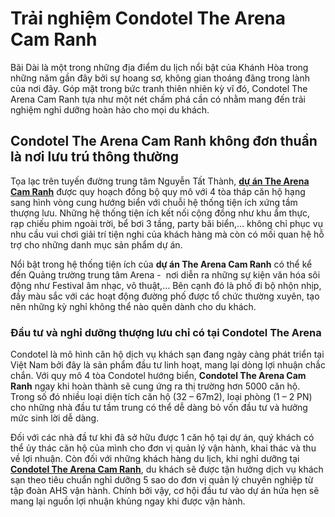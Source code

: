 <h1>Trải nghiệm Condotel The Arena Cam Ranh</h1>
Bãi Dài là một trong những địa điểm du lịch nổi bật của Khánh Hòa trong những năm gần đây bởi sự hoang sơ, không gian thoáng đãng trong lành của nơi đây. Góp mặt trong bức tranh thiên nhiên kỳ vĩ đó, Condotel The Arena Cam Ranh tựa như một nét chấm phá cần có nhằm mang đến trải nghiệm nghỉ dưỡng hoàn hảo cho mọi du khách.
<h2>Condotel The Arena Cam Ranh không đơn thuần là nơi lưu trú thông thường</h2>
Tọa lạc trên tuyến đường trung tâm Nguyễn Tất Thành, <a href="https://github.com/mystery16794/thearenacamranh" target="_blank" rel="noopener"><strong>dự án The Arena Cam Ranh</strong></a> được quy hoạch đồng bộ quy mô với 4 tòa tháp căn hộ hạng sang hình vòng cung hướng biển với chuỗi hệ thống tiện ích xứng tầm thượng lưu. Những hệ thống tiện ích kết nối cộng đồng như khu ẩm thực, rạp chiếu phim ngoài trời, bể bơi 3 tầng, party bãi biển,… không chỉ phục vụ nhu cầu vui chơi giải trí tiện nghi của khách hàng mà còn có mối quan hệ hỗ trợ cho những danh mục sản phẩm dự án.

Nổi bật trong hệ thống tiện ích của <strong>dự án The Arena Cam Ranh</strong> có thể kể đến Quảng trường trung tâm Arena -  nơi diễn ra những sự kiện văn hóa sôi động như Festival âm nhạc, võ thuật,… Bên cạnh đó là phố đi bộ nhộn nhịp, đầy màu sắc với các hoạt động đường phố được tổ chức thường xuyên, tạo nên những kỳ nghỉ không thể nào quên dành cho du khách.
<h3>Đầu tư và nghỉ dưỡng thượng lưu chỉ có tại Condotel The Arena</h3>
Condotel là mô hình căn hộ dịch vụ khách sạn đang ngày càng phát triển tại Việt Nam bởi đây là sản phẩm đầu tư linh hoạt, mang lại dòng lợi nhuận chắc chắn. Với quy mô 4 tòa Condotel hướng biển, <strong>Condotel The Arena Cam Ranh</strong> ngay khi hoàn thành sẽ cung ứng ra thị trường hơn 5000 căn hộ. Trong số đó nhiều loại diện tích căn hộ (32 – 67m2), loại phòng (1 – 2 PN) cho những nhà đầu tư tầm trung có thể dễ dàng bỏ vốn đầu tư và hưởng mức sinh lời dễ dàng.

Đối với các nhà đầ tư khi đã sở hữu được 1 căn hộ tại dự án, quý khách có thể ủy thác căn hộ của mình cho đơn vị quản lý vận hành, khai thác và thu về lợi nhuận. Còn đối với những khách hàng du lịch, khi nghỉ dưỡng tại <a href="https://github.com/mystery16794/condotel-the-arena-va-chien-luoc-dau-tu-thong-minh" target="_blank" rel="noopener"><strong>Condotel The Arena Cam Ranh</strong></a>, du khách sẽ được tận hưởng dịch vụ khách sạn theo tiêu chuẩn nghỉ dưỡng 5 sao do đơn vị quản lý chuyên nghiệp từ tập đoàn AHS vận hành. Chính bởi vậy, cơ hội đầu tư vào dự án hứa hẹn sẽ mang lại nguồn lợi nhuận khủng ngay khi được vận hành.
